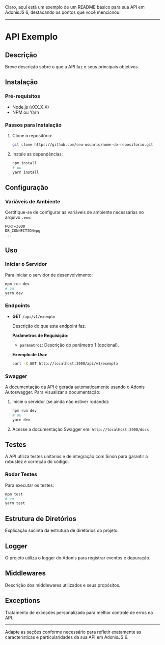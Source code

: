 Claro, aqui está um exemplo de um README básico para sua API em AdonisJS 6, destacando os pontos que você mencionou:

---

# API Exemplo

## Descrição
Breve descrição sobre o que a API faz e seus principais objetivos.

## Instalação

### Pré-requisitos
- Node.js (vXX.X.X)
- NPM ou Yarn

### Passos para Instalação

1. Clone o repositório:
   ```bash
   git clone https://github.com/seu-usuario/nome-do-repositorio.git
   ```
2. Instale as dependências:
   ```bash
   npm install
   # ou
   yarn install
   ```

## Configuração

### Variáveis de Ambiente

Certifique-se de configurar as variáveis de ambiente necessárias no arquivo `.env`:

```
PORT=3000
DB_CONNECTION=pg
...
```

## Uso

### Iniciar o Servidor

Para iniciar o servidor de desenvolvimento:

```bash
npm run dev
# ou
yarn dev
```

### Endpoints

- **GET** `/api/v1/exemplo`

  Descrição do que este endpoint faz.

  **Parâmetros de Requisição:**
  - `parametro1`: Descrição do parâmetro 1 (opcional).

  **Exemplo de Uso:**
  ```bash
  curl -X GET http://localhost:3000/api/v1/exemplo
  ```

### Swagger

A documentação da API é gerada automaticamente usando o Adonis Autoswagger. Para visualizar a documentação:

1. Inicie o servidor (se ainda não estiver rodando):
   ```bash
   npm run dev
   # ou
   yarn dev
   ```

2. Acesse a documentação Swagger em: `http://localhost:3000/docs`

## Testes

A API utiliza testes unitários e de integração com Sinon para garantir a robustez e correção do código.

### Rodar Testes

Para executar os testes:

```bash
npm test
# ou
yarn test
```

## Estrutura de Diretórios

Explicação sucinta da estrutura de diretórios do projeto.

## Logger

O projeto utiliza o logger do Adonis para registrar eventos e depuração.

## Middlewares

Descrição dos middlewares utilizados e seus propósitos.

## Exceptions

Tratamento de exceções personalizado para melhor controle de erros na API.

---

Adapte as seções conforme necessário para refletir exatamente as características e particularidades da sua API em AdonisJS 6.
